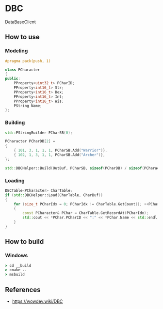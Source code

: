 # DBC

DataBaseClient

## How to use

### Modeling

```cpp
#pragma pack(push, 1)

class PCharacter
{
public:
	PProperty<uint32_t> PCharID;
	PProperty<int16_t> Str;
	PProperty<int16_t> Dex;
	PProperty<int16_t> Int;
	PProperty<int16_t> Wis;
	PString Name;
};
```

### Building

```cpp
std::PStringBuilder PCharSB(0);

PCharacter PCharDB[2] =
{
    { 101, 3, 1, 1, 1, PCharSB.Add("Warrior")},
    { 102, 1, 3, 1, 1, PCharSB.Add("Archer")},
};

std::DBCHelper::Build(OutBuf, PCharSB, sizeof(PCharDB) / sizeof(PCharacter), sizeof(PCharacter), reinterpret_cast<uint8_t*>(PCharDB));
```

### Loading

```cpp
DBCTable<PCharacter> CharTable;
if (std::DBCHelper::Load(CharTable, CharBuf))
{
    for (size_t PCharIdx = 0; PCharIdx != CharTable.GetCount(); ++PCharIdx)
    {
        const PCharacter& PChar = CharTable.GetRecordAt(PCharIdx);
        std::cout << *PChar.PCharID << ":" << *PChar.Name << std::endl;
    }
}
```

## How to build

### Windows

```bat
> cd __build
> cmake ..
> msbuild
```

## References

* <https://wowdev.wiki/DBC>

